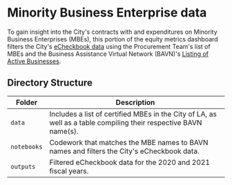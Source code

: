 # Minority Business Enterprise data

To gain insight into the City's contracts with and expenditures on Minority Business Enterprises (MBEs), this portion of the equity metrics dashboard filters the City's [eCheckbook data](https://controllerdata.lacity.org/Purchasing/eCheckbook-Data/pggv-e4fn) using the Procurement Team's list of MBEs and the Business Assistance Virtual Network (BAVN)'s [Listing of Active Businesses](https://data.lacity.org/resource/6rrh-rzua). 

## Directory Structure

| Folder | Description |
| ----- | ----- |
| `data` | Includes a list of certified MBEs in the City of LA, as well as a table compiling their respective BAVN name(s). |
| `notebooks` | Codework that matches the MBE names to BAVN names and filters the City's eCheckbook data. | 
| `outputs` | Filtered eCheckbook data for the 2020 and 2021 fiscal years. |